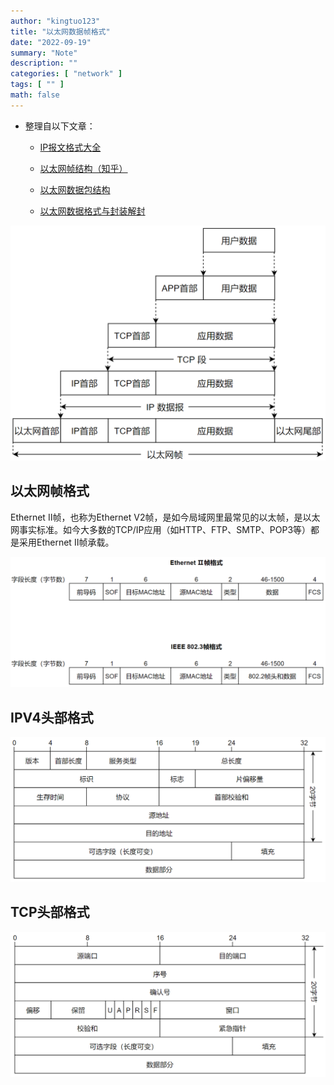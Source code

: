 ```yaml
---
author: "kingtuo123"
title: "以太网数据帧格式"
date: "2022-09-19"
summary: "Note"
description: ""
categories: [ "network" ]
tags: [ "" ]
math: false
---
```


- 整理自以下文章：
  
  - [IP报文格式大全](https://support.huawei.com/enterprise/zh/doc/EDOC1100174722?section=j003)
  
  - [以太网帧结构（知乎）](https://zhuanlan.zhihu.com/p/345365572)
  - [以太网数据包结构](https://www.cnblogs.com/zhangmingda/p/12683149.html)
  - [以太网数据格式与封装解封](https://www.cnblogs.com/qishui/p/5437301.html)

<div align="left">
    <img src="1.png" style="max-height:450px"></img>
</div>

## 以太网帧格式

Ethernet Ⅱ帧，也称为Ethernet V2帧，是如今局域网里最常见的以太帧，是以太网事实标准。如今大多数的TCP/IP应用（如HTTP、FTP、SMTP、POP3等）都是采用Ethernet II帧承载。

<div align="center">
    <img src="2.png" style="max-height:360px"></img>
</div>


## IPV4头部格式

<div align="center">
    <img src="3.png" style="max-height:400px"></img>
</div>

## TCP头部格式

<div align="center">
    <img src="4.png" style="max-height:400px"></img>
</div>
